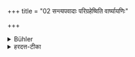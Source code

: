 +++
title = "02 सन्त्यपवादाः परिग्रहेष्विति वार्ष्यायणिः"

+++

<details><summary>Bühler</summary>

2. Vārshyāyaṇi declares, that there are exceptions to this law, in regard to some possessions.
</details>

<details><summary>हरदत्त-टीका</summary>

## सूत्रम्
संत्यपवादाः परपरिग्रहेष्विति वार्ष्यायणिः ॥ २॥
### टिप्पनी
वार्ष्यायणिस्तु मन्यते केषुचित्परपरिग्रहेषु स्तेयस्याऽपवादास्सन्तीति॥
</details>
